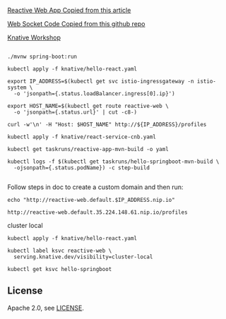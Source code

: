 

[Reactive Web App Copied from this article](https://developer.okta.com/blog/2018/09/25/spring-webflux-websockets-react)

[Web Socket Code Copied from this github repo](https://github.com/marios-code-path/spring-web-sockets)

[Knative Workshop](https://docs.google.com/document/d/1QKjyWAJxZahQFUc8FkM_0gVtgDRUDgJq7zcJLiFjjjw/edit#)

```

./mvnw spring-boot:run

kubectl apply -f knative/hello-react.yaml

export IP_ADDRESS=$(kubectl get svc istio-ingressgateway -n istio-system \
  -o 'jsonpath={.status.loadBalancer.ingress[0].ip}')

export HOST_NAME=$(kubectl get route reactive-web \
  -o 'jsonpath={.status.url}' | cut -c8-)

curl -w'\n' -H "Host: $HOST_NAME" http://${IP_ADDRESS}/profiles

kubectl apply -f knative/react-service-cnb.yaml

kubectl get taskruns/reactive-app-mvn-build -o yaml

kubectl logs -f $(kubectl get taskruns/hello-springboot-mvn-build \
  -ojsonpath={.status.podName}) -c step-build


```

Follow steps in doc to create a custom domain and then run:

```
echo "http://reactive-web.default.$IP_ADDRESS.nip.io"

http://reactive-web.default.35.224.148.61.nip.io/profiles

```

cluster local

```
kubectl apply -f knative/hello-react.yaml

kubectl label ksvc reactive-web \
  serving.knative.dev/visibility=cluster-local

kubectl get ksvc hello-springboot
```

## License

Apache 2.0, see [LICENSE](LICENSE).
